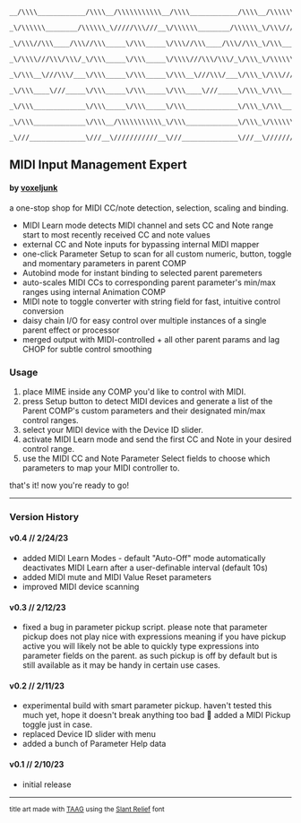 ```                                                   
__/\\\\____________/\\\\__/\\\\\\\\\\\__/\\\\____________/\\\\__/\\\\\\\\\\\\\\\_        
 _\/\\\\\\________/\\\\\\_\/////\\\///__\/\\\\\\________/\\\\\\_\/\\\///////////__       
  _\/\\\//\\\____/\\\//\\\_____\/\\\_____\/\\\//\\\____/\\\//\\\_\/\\\_____________      
   _\/\\\\///\\\/\\\/_\/\\\_____\/\\\_____\/\\\\///\\\/\\\/_\/\\\_\/\\\\\\\\\\\_____     
    _\/\\\__\///\\\/___\/\\\_____\/\\\_____\/\\\__\///\\\/___\/\\\_\/\\\///////______    
     _\/\\\____\///_____\/\\\_____\/\\\_____\/\\\____\///_____\/\\\_\/\\\_____________   
      _\/\\\_____________\/\\\_____\/\\\_____\/\\\_____________\/\\\_\/\\\_____________  
       _\/\\\_____________\/\\\__/\\\\\\\\\\\_\/\\\_____________\/\\\_\/\\\\\\\\\\\\\\\_ 
        _\///______________\///__\///////////__\///______________\///__\///////////////__
```
## MIDI Input Management Expert
#### by [voxeljunk](https://linktr.ee/voxeljunk)
a one-stop shop for MIDI CC/note detection, selection, scaling and binding.
- MIDI Learn mode detects MIDI channel and sets CC and Note range start to most recently received CC and note values
- external CC and Note inputs for bypassing internal MIDI mapper
- one-click Parameter Setup to scan for all custom numeric, button, toggle and momentary parameters in parent COMP
- Autobind mode for instant binding to selected parent paremeters
- auto-scales MIDI CCs to corresponding parent parameter's min/max ranges using internal Animation COMP
- MIDI note to toggle converter with string field for fast, intuitive control conversion
- daisy chain I/O for easy control over multiple instances of a single parent effect or processor
- merged output with MIDI-controlled + all other parent params and lag CHOP for subtle control smoothing

### Usage
1. place MIME inside any COMP you'd like to control with MIDI.
2. press Setup button to detect MIDI devices and generate a list of the Parent COMP's custom parameters and their designated min/max control ranges.
3. select your MIDI device with the Device ID slider.
4. activate MIDI Learn mode and send the first CC and Note in your desired control range.
5. use the MIDI CC and Note Parameter Select fields to choose which parameters to map your MIDI controller to.

that's it! now you're ready to go!

---
### Version History

#### v0.4 // 2/24/23
- added MIDI Learn Modes - default "Auto-Off" mode automatically deactivates MIDI Learn after a user-definable interval (default 10s)
- added MIDI mute and MIDI Value Reset parameters
- improved MIDI device scanning

#### v0.3 // 2/12/23
- fixed a bug in parameter pickup script. please note that parameter pickup does not play nice with expressions meaning if you have pickup active you will likely not be able to quickly type expressions into parameter fields on the parent. as such pickup is off by default but is still available as it may be handy in certain use cases.

#### v0.2 // 2/11/23
- experimental build with smart parameter pickup. haven't tested this much yet, hope it doesn't break anything too bad 😬 added a MIDI Pickup toggle just in case.
- replaced Device ID slider with menu
- added a bunch of Parameter Help data

#### v0.1 // 2/10/23
- initial release

---
<sub>title art made with [TAAG](https://patorjk.com/software/taag/) using the [Slant Relief](https://patorjk.com/software/taag/#p=author&f=Slant%20Relief&t=MIME) font</sub>
